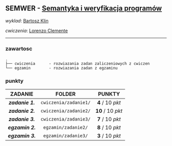## SEMWER - [Semantyka i weryfikacja programów](https://usosweb.uw.edu.pl/kontroler.php?_action=katalog2/przedmioty/pokazPrzedmiot&prz_kod=1000-215bSWP)

_wyklad_: [Bartosz Klin](https://usosweb.uw.edu.pl/kontroler.php?_action=katalog2/osoby/pokazOsobe&os_id=94363)

_cwiczenia_: [Lorenzo Clemente](https://usosweb.uw.edu.pl/kontroler.php?_action=katalog2/osoby/pokazOsobe&os_id=273354)

---

### zawartosc

```
.
├── cwiczenia      - rozwiazania zadan zaliczeniowych z cwiczen
└── egzamin        - rozwiazania zadan z egzaminu
```


### punkty

| ZADANIE          | FOLDER               | PUNKTY            |
| :--------------: | :------------------: | :---------------: |
| **_zadanie 1._** | `cwiczenia/zadanie1/`| **4** / 10 _pkt_  |
| **_zadanie 2._** | `cwiczenia/zadanie2/`| **10** / 10 _pkt_ |
| **_zadanie 3._** | `cwiczenia/zadanie3/`| **7** / 10 _pkt_  |
| **_egzamin 2._** | `egzamin/zadanie2/`  | **8** / 10 _pkt_  |
| **_egzamin 3._** | `egzamin/zadanie3/`  | **3** / 10 _pkt_  |
